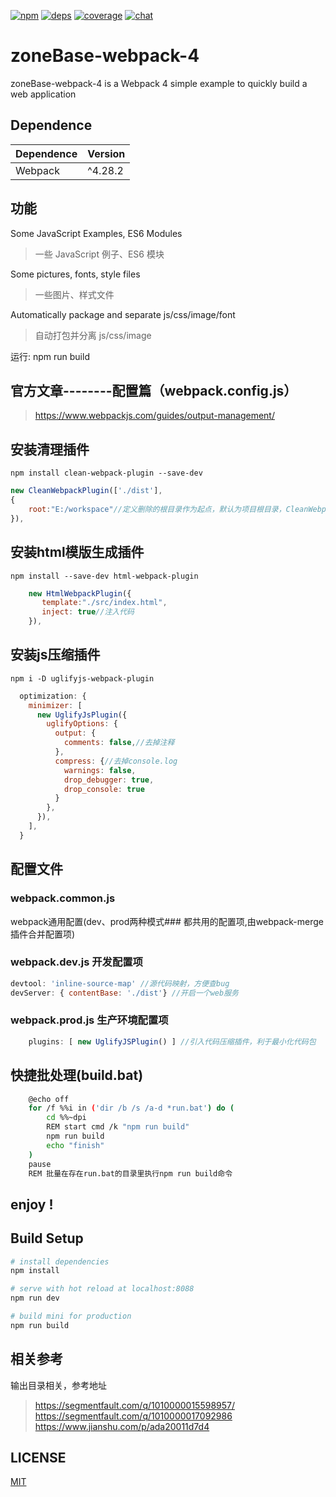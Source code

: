 [![npm][npm]][npm-url]
[![deps][deps]][deps-url]
[![coverage][cover]][cover-url]
[![chat][chat]][chat-url]

[npm]: https://img.shields.io/npm/v/html-loader.svg
[npm-url]: https://github.com/abc15578290610/zoneBase-webpack-4

[deps]: https://david-dm.org/webpack/html-loader.svg
[deps-url]: https://github.com/abc15578290610/zoneBase-webpack-4

[chat]: https://img.shields.io/badge/gitter-webpack%2Fwebpack-brightgreen.svg
[chat-url]: https://github.com/abc15578290610/zoneBase-webpack-4

[cover]: https://codecov.io/gh/webpack/html-loader/branch/master/graph/badge.svg
[cover-url]: https://github.com/abc15578290610/zoneBase-webpack-4


# zoneBase-webpack-4
zoneBase-webpack-4 is a Webpack 4 simple example to quickly build a web application


## Dependence
Dependence         |Version
-------------------|-------
Webpack            |^4.28.2

## 功能
Some JavaScript Examples, ES6 Modules
> 一些 JavaScript 例子、ES6 模块

Some pictures, fonts, style files
> 一些图片、样式文件

Automatically package and separate js/css/image/font
> 自动打包并分离 js/css/image

运行: npm run build

## 官方文章--------配置篇（webpack.config.js）
>https://www.webpackjs.com/guides/output-management/

## 安装清理插件

`npm install clean-webpack-plugin --save-dev`
``` javascript
new CleanWebpackPlugin(['./dist'],
{
    root:"E:/workspace"//定义删除的根目录作为起点，默认为项目根目录，CleanWebpackPlugin不支持../访问父目录
}),
```

## 安装html模版生成插件

`npm install --save-dev html-webpack-plugin`

``` javascript
    new HtmlWebpackPlugin({
       template:"./src/index.html",
       inject: true//注入代码
    }),
```
## 安装js压缩插件

`npm i -D uglifyjs-webpack-plugin`

``` javascript
  optimization: {
    minimizer: [
      new UglifyJsPlugin({
        uglifyOptions: {
          output: {
            comments: false,//去掉注释
          },
          compress: {//去掉console.log
            warnings: false,
            drop_debugger: true,
            drop_console: true
          }  
        },
      }),
    ],
  }
```
## 配置文件
### webpack.common.js 
webpack通用配置(dev、prod两种模式### 都共用的配置项,由webpack-merge插件合并配置项)
### webpack.dev.js 开发配置项
``` js
devtool: 'inline-source-map' //源代码映射，方便查bug
devServer: { contentBase: './dist'} //开启一个web服务
```

### webpack.prod.js 生产环境配置项
``` js
    plugins: [ new UglifyJSPlugin() ] //引入代码压缩插件，利于最小化代码包

```

## 快捷批处理(build.bat)
``` bash
    @echo off
    for /f %%i in ('dir /b /s /a-d *run.bat') do (
        cd %%~dpi 
        REM start cmd /k "npm run build"
        npm run build
        echo "finish"
    )
    pause
    REM 批量在存在run.bat的目录里执行npm run build命令
```
## enjoy !

## Build Setup

``` bash
# install dependencies
npm install

# serve with hot reload at localhost:8088
npm run dev

# build mini for production
npm run build
```


## 相关参考
输出目录相关，参考地址

>https://segmentfault.com/q/1010000015598957/
>https://segmentfault.com/q/1010000017092986
>https://www.jianshu.com/p/ada20011d7d4
## LICENSE
[MIT](LICENSE)
